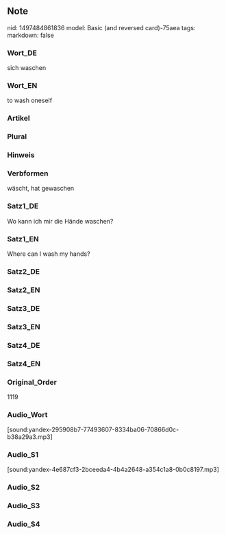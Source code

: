 ## Note
nid: 1497484861836
model: Basic (and reversed card)-75aea
tags: 
markdown: false

### Wort_DE
sich waschen

### Wort_EN
to wash oneself

### Artikel


### Plural


### Hinweis


### Verbformen
wäscht, hat gewaschen

### Satz1_DE
Wo kann ich mir die Hände waschen?

### Satz1_EN
Where can I wash my hands?

### Satz2_DE


### Satz2_EN


### Satz3_DE


### Satz3_EN


### Satz4_DE


### Satz4_EN


### Original_Order
1119

### Audio_Wort
[sound:yandex-295908b7-77493607-8334ba06-70866d0c-b38a29a3.mp3]

### Audio_S1
[sound:yandex-4e687cf3-2bceeda4-4b4a2648-a354c1a8-0b0c8197.mp3]

### Audio_S2


### Audio_S3


### Audio_S4

